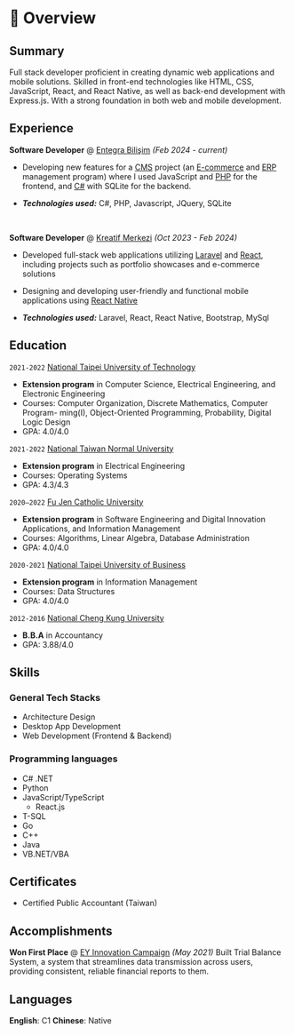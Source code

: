 # 📖 Overview

## Summary

Full stack developer proficient in creating dynamic web applications and mobile solutions. Skilled in front-end technologies like HTML, CSS, JavaScript, React, and React Native, as well as back-end development with Express.js. With a strong foundation in both web and mobile development.

## Experience

**Software Developer** @ [Entegra Bilişim](https://www.entegrabilisim.com//) _(Feb 2024 - current)_

- Developing new features for a <u>CMS</u> project (an <u>E-commerce</u> and <u>ERP</u> management program) where I used JavaScript and <u>PHP</u> for the frontend, and <u>C#</u> with SQLite for the backend.

- _**Technologies used:**_ C#, PHP, Javascript, JQuery, SQLite

  &nbsp;

**Software Developer** @ [Kreatif Merkezi](https://kreatifmerkezi.com/) _(Oct 2023 - Feb 2024)_

- Developed full-stack web applications utilizing <u>Laravel</u> and <u>React</u>, including projects such as portfolio showcases and e-commerce solutions

- Designing and developing user-friendly and functional mobile applications using <u>React Native</u>

- _**Technologies used:**_ Laravel, React, React Native, Bootstrap, MySql

## Education

`2021-2022` [National Taipei University of Technology](https://www-en.ntut.edu.tw/)

- **Extension program** in Computer Science, Electrical Engineering, and Electronic Engineering
- Courses: Computer Organization, Discrete Mathematics, Computer Program-
  ming(I), Object-Oriented Programming, Probability, Digital Logic Design
- GPA: 4.0/4.0

`2021-2022` [National Taiwan Normal University](https://en.ntnu.edu.tw/)

- **Extension program** in Electrical Engineering
- Courses: Operating Systems
- GPA: 4.3/4.3

`2020–2022` [Fu Jen Catholic University](https://www.fju.edu.tw/indexEN.jsp)

- **Extension program** in Software Engineering and Digital Innovation Applications, and Information Management
- Courses: Algorithms, Linear Algebra, Database Administration
- GPA: 4.0/4.0

`2020-2021` [National Taipei University of Business](https://www.ntub.edu.tw/index.php?Lang=en)

- **Extension program** in Information Management
- Courses: Data Structures
- GPA: 4.0/4.0

`2012-2016` [National Cheng Kung University](https://www.ncku.edu.tw/index.php?Lang=en)

- **B.B.A** in Accountancy
- GPA: 3.88/4.0

## Skills

### General Tech Stacks

- Architecture Design
- Desktop App Development
- Web Development (Frontend & Backend)

### Programming languages

- C# .NET
- Python
- JavaScript/TypeScript
  - React.js
- T-SQL
- Go
- C++
- Java
- VB.NET/VBA

## Certificates

- Certified Public Accountant (Taiwan)

## Accomplishments

**Won First Place** @ [EY Innovation Campaign](https://www.ey.com/) _(May 2021)_
Built Trial Balance System, a system that streamlines data transmission across users, providing consistent, reliable financial reports to them.

## Languages

**English**: C1
**Chinese**: Native
